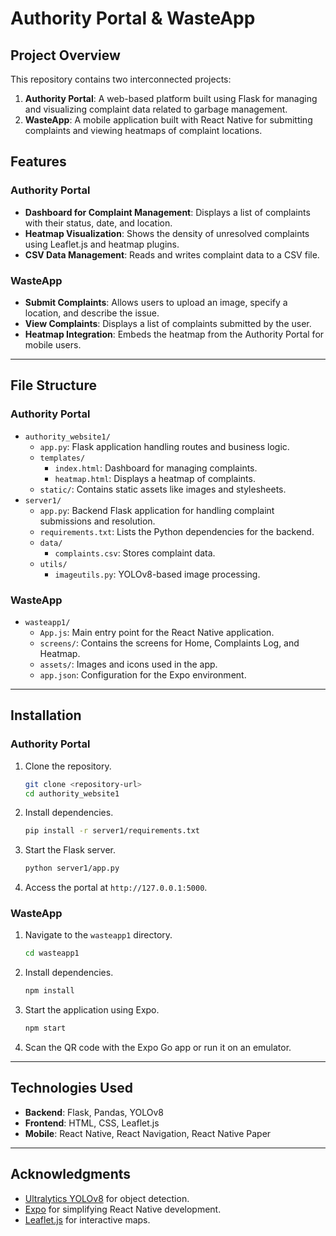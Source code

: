 # Authority Portal & WasteApp

## Project Overview
This repository contains two interconnected projects:
1. **Authority Portal**: A web-based platform built using Flask for managing and visualizing complaint data related to garbage management.
2. **WasteApp**: A mobile application built with React Native for submitting complaints and viewing heatmaps of complaint locations.

## Features
### Authority Portal
- **Dashboard for Complaint Management**: Displays a list of complaints with their status, date, and location.
- **Heatmap Visualization**: Shows the density of unresolved complaints using Leaflet.js and heatmap plugins.
- **CSV Data Management**: Reads and writes complaint data to a CSV file.

### WasteApp
- **Submit Complaints**: Allows users to upload an image, specify a location, and describe the issue.
- **View Complaints**: Displays a list of complaints submitted by the user.
- **Heatmap Integration**: Embeds the heatmap from the Authority Portal for mobile users.

---

## File Structure

### Authority Portal
- `authority_website1/`
  - `app.py`: Flask application handling routes and business logic.
  - `templates/`
    - `index.html`: Dashboard for managing complaints.
    - `heatmap.html`: Displays a heatmap of complaints.
  - `static/`: Contains static assets like images and stylesheets.
- `server1/`
  - `app.py`: Backend Flask application for handling complaint submissions and resolution.
  - `requirements.txt`: Lists the Python dependencies for the backend.
  - `data/`
    - `complaints.csv`: Stores complaint data.
  - `utils/`
    - `imageutils.py`: YOLOv8-based image processing.

### WasteApp
- `wasteapp1/`
  - `App.js`: Main entry point for the React Native application.
  - `screens/`: Contains the screens for Home, Complaints Log, and Heatmap.
  - `assets/`: Images and icons used in the app.
  - `app.json`: Configuration for the Expo environment.

---

## Installation

### Authority Portal
1. Clone the repository.
   ```bash
   git clone <repository-url>
   cd authority_website1
   ```
2. Install dependencies.
   ```bash
   pip install -r server1/requirements.txt
   ```
3. Start the Flask server.
   ```bash
   python server1/app.py
   ```
4. Access the portal at `http://127.0.0.1:5000`.

### WasteApp
1. Navigate to the `wasteapp1` directory.
   ```bash
   cd wasteapp1
   ```
2. Install dependencies.
   ```bash
   npm install
   ```
3. Start the application using Expo.
   ```bash
   npm start
   ```
4. Scan the QR code with the Expo Go app or run it on an emulator.

---

## Technologies Used
- **Backend**: Flask, Pandas, YOLOv8
- **Frontend**: HTML, CSS, Leaflet.js
- **Mobile**: React Native, React Navigation, React Native Paper

---

## Acknowledgments
- [Ultralytics YOLOv8](https://github.com/ultralytics/yolov8) for object detection.
- [Expo](https://expo.dev/) for simplifying React Native development.
- [Leaflet.js](https://leafletjs.com/) for interactive maps.
